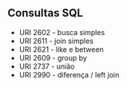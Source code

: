 ## Consultas SQL
- URI 2602 - busca simples
- URI 2611 - join simples
- URI 2621 - like e between
- URI 2609 - group by
- URI 2737 - união
- URI 2990 - diferença / left join
